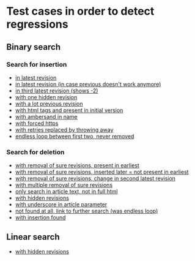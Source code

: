 # Test cases in order to detect regressions
## Binary search
### Search for insertion
* [in latest revision](
http://wikipedia.ramselehof.de/wikiblame.php?project=wikipedia&article=Sauergas&needle=Nordwestlich+von+Wildshausen+Fabrik&lang=de&limit=500&offjahr=2017&offmon=10&offtag=21&offhour=23&offmin=55&searchmethod=int&order=desc&force_wikitags=on&user_lang=de&ignorefirst=0)
* [in latest revision (in case previous doesn't work anymore)](http://wikipedia.ramselehof.de/wikiblame.php?project=wikipedia&article=PS-Speicher&needle=bereiten+%5B%5BNutzfahrze&lang=de&limit=500&offjahr=2017&offmon=10&offtag=21&offhour=23&offmin=55&searchmethod=int&order=desc&force_wikitags=off&user_lang=de&ignorefirst=0)
* [in third latest revision (shows -2)](http://wikipedia.ramselehof.de/wikiblame.php?user_lang=de&lang=de&project=wikipedia&article=Hekatron&needle=153+Mio&skipversions=0&ignorefirst=0&limit=500&offtag=11&offmon=11&offjahr=2016&searchmethod=int&order=desc&force_wikitags=on&user=)
* [with one hidden revision](http://wikipedia.ramselehof.de/wikiblame.php?lang=en&project=wikipedia&article=Human+trafficking&needle=one+place+to+another&skipversions=0&ignorefirst=0&limit=500&offtag=22&offmon=10&offjahr=2017&searchmethod=int&order=desc)
* [with a lot previous revision](http://wikipedia.ramselehof.de/wikiblame.php?user_lang=de&lang=de&project=wikipedia&article=Deutschland&needle=Adenauer&skipversions=0&ignorefirst=0&limit=500&offtag=22&offmon=10&offjahr=2017&searchmethod=int&order=desc&user=)
* [with html tags and present in initial version](http://wikipedia.ramselehof.de/wikiblame.php?user_lang=en&lang=fr&project=wikipedia&article=Mod%C3%A8le%3AM%C3%A9ta+bandeau+d%27%C3%A9v%C3%A9nement+r%C3%A9cent&needle=%3Cu%3E&skipversions=0&ignorefirst=0&limit=50&offmon=10&offtag=23&offjahr=2017&searchmethod=int&order=desc&force_wikitags=on)
* [with ambersand in name](http://wikipedia.ramselehof.de/wikiblame.php?user_lang=en&lang=en&project=wikipedia&article=B%26H+Photo+Video&needle=until+Saturday+evening&skipversions=0&ignorefirst=0&offtag=10&offmon=12&offjahr=2009&order=desc&searchmethod=int&limit=500)
* [with forced https](http://wikipedia.ramselehof.de/wikiblame.php?user_lang=en&lang=wikitech&project=wikimedia&article=Deployments&needle=Week+of+June&skipversions=0&ignorefirst=0&limit=500&offmon=6&offtag=24&offjahr=2013&searchmethod=int&order=desc&force_wikitags=on)
* [with retries replaced by throwing away](http://wikipedia.ramselehof.de/wikiblame.php?user_lang=de&lang=de&project=wikipedia&article=Kondom&needle=Ab+1930&skipversions=0&ignorefirst=0&limit=250&offtag=2&offmon=4&offjahr=2006&searchmethod=int&order=desc)
* [endless loop between first two, never removed](http://wikipedia.ramselehof.de/wikiblame.php?user_lang=en&lang=ru&project=wikipedia&article=%D0%92%D0%B8%D0%BA%D0%B8%D0%BF%D0%B5%D0%B4%D0%B8%D1%8F%3A%D0%9E%D1%84%D0%BE%D1%80%D0%BC%D0%BB%D0%B5%D0%BD%D0%B8%D0%B5+%D1%81%D1%82%D0%B0%D1%82%D0%B5%D0%B9&needle=%D0%9E%D0%B1%D1%80%D0%B0%D1%82%D0%B8%D1%82%D0%B5+%D0%B2%D0%BD%D0%B8%D0%BC%D0%B0%D0%BD%D0%B8%D0%B5&skipversions=0&ignorefirst=0&limit=500&offtag=12&offmon=11&offjahr=2017&searchmethod=int&order=desc&binary_search_inverse=on&force_wikitags=on&user=)

### Search for deletion
* [with removal of sure revisions, present in earliest](http://wikipedia.ramselehof.de/wikiblame.php?user_lang=de&lang=de&project=wikipedia&article=Europ%C3%A4ischer_Stabilit%C3%A4tsmechanismus&needle=eraltet%7Cseit%3D2013%7Cdes+Artikels%7CHat+d&skipversions=0&ignorefirst=0&limit=500&offtag=21&offmon=10&offjahr=2017&searchmethod=int&order=desc&binary_search_inverse=on&force_wikitags=on&user=)
* [with removal of sure revisions, inserted later = not present in earliest](http://wikipedia.ramselehof.de/wikiblame.php?user_lang=ru&lang=ru&project=wikipedia&article=%D0%A3%D1%87%D0%B0%D1%81%D1%82%D0%BD%D0%B8%D0%BA%3AJack_who_built_the_house%2Fcopy_wikilinks.js&needle=refactor&skipversions=0&ignorefirst=0&limit=100&offtag=25&offmon=4&offjahr=2016&searchmethod=int&order=desc&binary_search_inverse=on&user=)
* [with removal of sure revisions, change in second latest revision](http://wikipedia.ramselehof.de/wikiblame.php?project=wikipedia&article=Women%E2%80%99s_International_Zionist_Organisation&needle=%7B%7BNur+Liste%7D%7D&lang=de&limit=500&offjahr=2017&offmon=10&offtag=21&offhour=23&offmin=55&searchmethod=int&order=desc&force_wikitags=off&user_lang=de&ignorefirst=0&binary_search_inverse=on)
* [with multiple removal of sure revisions](http://wikipedia.ramselehof.de/wikiblame.php?user_lang=de&lang=de&project=wikipedia&article=Napoleon_Bonaparte&needle=%7CDenkm%C3%A4ler%2C+Napoleon+als+Namensgeber+von+Bauw&skipversions=0&ignorefirst=0&limit=300&offtag=17&offmon=10&offjahr=2017&searchmethod=int&order=desc&binary_search_inverse=on)
* [only search in article text, not in full html](http://wikipedia.ramselehof.de/wikiblame.php?user_lang=en&lang=en&project=wikipedia&article=Carnivore&needle=strict&skipversions=0&ignorefirst=0&limit=500&offmon=2&offtag=15&offjahr=2016&searchmethod=int&order=desc&user=)
* [with hidden revisions](http://wikipedia.ramselehof.de/wikiblame.php?user_lang=en&lang=en&project=wikipedia&article=Lisgar_Collegiate_Institute&needle=Simon+Pulsifer+-+%22King%22+of+Wikipedia&skipversions=0&ignorefirst=0&limit=500&offmon=3&offtag=16&offjahr=2016&searchmethod=int&order=asc&binary_search_inverse=on&user=)
* [with underscore in article parameter](http://wikipedia.ramselehof.de/wikiblame.php?project=wikipedia&article=Human_trafficking&needle=one+place+to+another&lang=en&limit=500&offjahr=2014&offmon=04&offtag=22&offhour=21&offmin=30&searchmethod=int&order=desc&force_wikitags=off&user_lang=de)
* [not found at all, link to further search (was endless loop)](http://wikipedia.ramselehof.de/wikiblame.php?user_lang=de&lang=de&project=wikipedia&article=Benutzer+Diskussion%3ADoc.Heintz&needle=Vorlage%3ABilderwunsch&skipversions=0&ignorefirst=0&limit=500&offtag=31&offmon=10&offjahr=2017&searchmethod=int&order=desc&binary_search_inverse=on&force_wikitags=on&user=
)
* [with insertion found](http://wikipedia.ramselehof.de/wikiblame.php?user_lang=de&lang=de&project=wikipedia&article=Mandorla&needle=berbildert%7D%7D&skipversions=0&ignorefirst=0&limit=500&offtag=3&offmon=11&offjahr=2017&searchmethod=int&order=desc&binary_search_inverse=on)
## Linear search
* [with hidden revisions](http://wikipedia.ramselehof.de/wikiblame.php?project=wikipedia&article=AEG-Kleinow-Gestell&needle=18.047&lang=de&limit=50&offjahr=2015&offmon=11&offtag=2&offhour=23&offmin=55&searchmethod=lin&order=desc&force_wikitags=off&user_lang=de&ignorefirst=0&binary_search_inverse=false)
